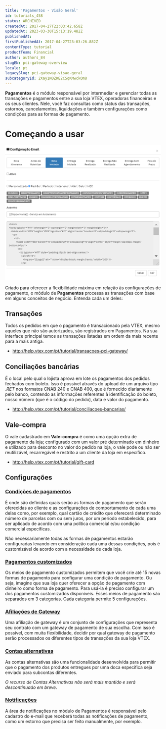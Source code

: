 ```yaml
---
title: 'Pagamentos - Visão Geral'
id: tutorials_458
status: ARCHIVED
createdAt: 2017-04-27T22:03:42.658Z
updatedAt: 2023-03-30T15:13:19.482Z
publishedAt: 
firstPublishedAt: 2017-04-27T23:03:26.882Z
contentType: tutorial
productTeam: Financial
author: authors_84
slugEN: pci-gateway-overview
locale: pt
legacySlug: pci-gateway-visao-geral
subcategoryId: 2Xay1NOZKE2CSqKMwckOm8
---
```


**Pagamentos** é o módulo responsável por intermediar e gerenciar todas as transações e pagamentos entre a sua loja VTEX, operadoras financeiras e os seus clientes. Nele, você faz consultas como status das transações, estornos, cancelamentos, liquidações e também configurações como condições para as formas de pagamento.

# Começando a usar

![new-admin-pagamentos ](https://raw.githubusercontent.com/vtexdocs/help-center-content/refs/heads/main/_1.png)

Criado para oferecer a flexibilidade máxima em relação às configurações de pagamento, o módulo de **Pagamentos** processa as transações com base em alguns conceitos de negócio. Entenda cada um deles:

## Transações
Todos os pedidos em que o pagamento é transacionado pela VTEX, mesmo aqueles que não são autorizados, são registrados em Pagamentos. Na sua interface principal temos as transações listadas em ordem da mais recente para a mais antiga.

- http://help.vtex.com/pt/tutorial/transacoes-pci-gateway/

## Conciliações bancárias

É o local pelo qual o lojista aprova em lote os pagamentos dos pedidos fechados com boleto. Isso é possível através do upload de um arquivo tipo ._RET_ nos formatos CNAB 240 e CNAB 400, que é fornecido diariamente pelo banco, contendo as informações referentes à identificação do boleto, nosso número (que é o código do pedido), data e valor do pagamento.

- http://help.vtex.com/pt/tutorial/conciliacoes-bancarias/

## Vale-compra

O vale cadastrado em **Vale-compra** é como uma opção extra de pagamento da loja; configurado com um valor pré determinado em dinheiro e utilizado para desconto no valor do pedido na loja, o vale pode ou não ser reutilizável, recarregável e restrito a um cliente da loja em específico.  

- http://help.vtex.com/pt/tutorial/gift-card

## Configurações

### [Condições de pagamentos](/pt/tutorial/condicoes-de-pagamento)

É onde são definidas quais serão as formas de pagamento que serão oferecidas ao cliente e as configurações de comportamento de cada uma delas como, por exemplo, qual cartão de crédito que oferecerá determinado número de parcelas com ou sem juros, por um período estabelecido, para ser aplicado de acordo com uma política comercial e/ou condição comercial específicas.

Não necessariamente todas as formas de pagamentos estarão configuradas levando em consideração cada uma dessas condições, pois é customizável de acordo com a necessidade de cada loja.

### [Pagamentos customizados](/pt/tutorial/como-configurar-pagamento-customizado/)

Os meios de pagamento customizados permitem que você crie até 15 novas formas de pagamento para configurar uma condição de pagamento. Ou seja, imagine que sua loja quer oferecer a opção de pagamento com dinheiro como forma de pagamento. Para usá-la é preciso configurar um dos pagamentos customizados disponíveis. Esses meios de pagamento são separados em 3 categorias. Cada categoria permite 5 configurações.

### [Afiliações de Gateway](/pt/tutorial/afiliacoes-de-gateway/)

Uma afiliação de gateway é um conjunto de configurações que representa seu contrato com um gateway de pagamento de sua escolha. Com isso é possível, com muita flexibilidade, decidir por qual gateway de pagamento serão processados os diferentes tipos de transações da sua loja VTEX.

### [Contas alternativas](http://help.vtex.com/pt/tutorial/configurando-contas-alternativas)

As contas alternativas são uma funcionalidade desenvolvida para permitir que o pagamento dos produtos entregues por uma doca específica seja enviado para subcontas diferentes.

*O recurso de Contas Alternativas não será mais mantido e será descontinuado em breve*.

### [Notificações](/pt/tutorial/como-configurar-notificacoes/)

A área de notificações no módulo de Pagamentos é responsável pelo cadastro do e-mail que receberá todas as notificações de pagamento, como um estorno que precisa ser feito manualmente, por exemplo.

